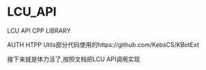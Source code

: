 # LCU_API
LCU API CPP LIBRARY

AUTH HTPP Utils部分代码使用的https://github.com/KebsCS/KBotExt

接下来就是体力活了,按照文档把LCU API调用实现
